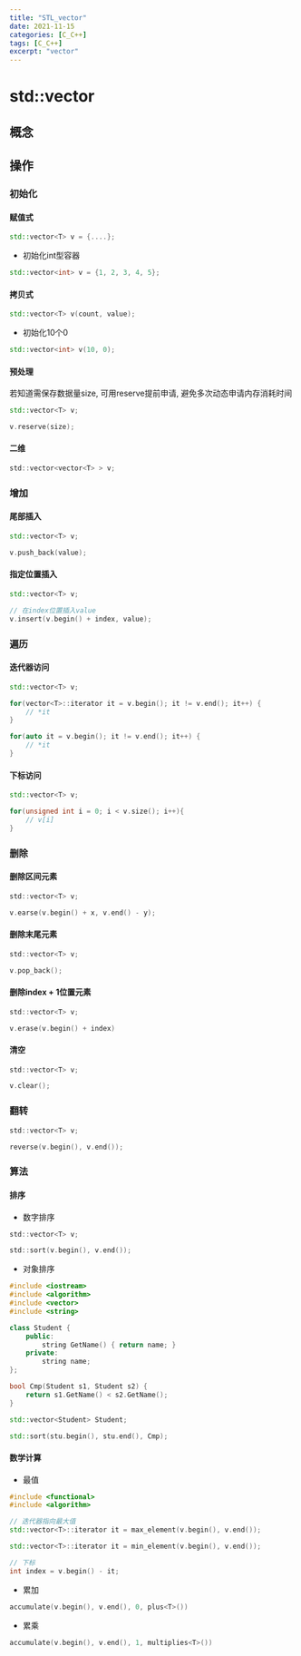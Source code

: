 ```yaml
---
title: "STL_vector"
date: 2021-11-15
categories: [C_C++]
tags: [C_C++]
excerpt: "vector"
---
```


# std::vector

## 概念


## 操作

### 初始化

#### 赋值式

```c++
std::vector<T> v = {....};
```

- 初始化int型容器

```c++
std::vector<int> v = {1, 2, 3, 4, 5};
```

#### 拷贝式

```c++
std::vector<T> v(count, value);
```

- 初始化10个0

```c++ 
std::vector<int> v(10, 0);
```

#### 预处理

若知道需保存数据量size, 可用reserve提前申请, 避免多次动态申请内存消耗时间

```c++
std::vector<T> v;

v.reserve(size);
```

#### 二维

```c
std::vector<vector<T> > v;
```

### 增加

#### 尾部插入

```c++
std::vector<T> v;

v.push_back(value);
```

#### 指定位置插入

```c++
std::vector<T> v;

// 在index位置插入value
v.insert(v.begin() + index, value);
```

### 遍历

#### 迭代器访问

```c++
std::vector<T> v;

for(vector<T>::iterator it = v.begin(); it != v.end(); it++) {
    // *it
}

for(auto it = v.begin(); it != v.end(); it++) {
    // *it
}
```

#### 下标访问

```c++
std::vector<T> v;

for(unsigned int i = 0; i < v.size(); i++){
    // v[i]
}
```

### 删除

#### 删除区间元素

```c
std::vector<T> v;

v.earse(v.begin() + x, v.end() - y);
```

#### 删除末尾元素

```c
std::vector<T> v;

v.pop_back();
```

#### 删除index + 1位置元素

```c
std::vector<T> v;

v.erase(v.begin() + index)
```

#### 清空

```c
std::vector<T> v;

v.clear();
```

### 翻转

```c
std::vector<T> v;

reverse(v.begin(), v.end());
```

### 算法

#### 排序

- 数字排序

```c
std::vector<T> v;

std::sort(v.begin(), v.end());
```

- 对象排序

```c++
#include <iostream>
#include <algorithm>
#include <vector>
#include <string>

class Student {
    public:
        string GetName() { return name; }
    private:
        string name;
};

bool Cmp(Student s1, Student s2) {
    return s1.GetName() < s2.GetName();
}

std::vector<Student> Student;

std::sort(stu.begin(), stu.end(), Cmp);
```

#### 数学计算

- 最值

```c++
#include <functional>
#include <algorithm>

// 迭代器指向最大值
std::vector<T>::iterator it = max_element(v.begin(), v.end());

std::vector<T>::iterator it = min_element(v.begin(), v.end());

// 下标
int index = v.begin() - it;
```

- 累加

```c++
accumulate(v.begin(), v.end(), 0, plus<T>())
```

- 累乘

```c++
accumulate(v.begin(), v.end(), 1, multiplies<T>())
```
